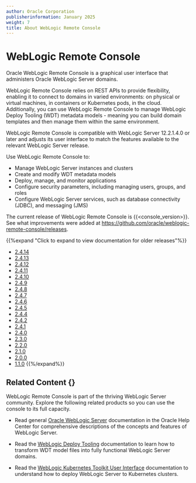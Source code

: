 ```yaml
---
author: Oracle Corporation
publisherinformation: January 2025
weight: 7
title: About WebLogic Remote Console
---
```


 # WebLogic Remote Console

Oracle WebLogic Remote Console is a graphical user interface that administers Oracle WebLogic Server domains.

WebLogic Remote Console relies on REST APIs to provide flexibility, enabling it to connect to domains in varied environments: on physical or virtual machines, in containers or Kubernetes pods, in the cloud. Additionally, you can use WebLogic Remote Console to manage WebLogic Deploy Tooling (WDT) metadata models - meaning you can build domain templates and then manage them within the same environment.

WebLogic Remote Console is compatible with WebLogic Server 12.2.1.4.0 or later and adjusts its user interface to match the features available to the relevant WebLogic Server release.

Use WebLogic Remote Console to:

-   Manage WebLogic Server instances and clusters
-   Create and modify WDT metadata models
-   Deploy, manage, and monitor applications
-   Configure security parameters, including managing users, groups, and roles
-   Configure WebLogic Server services, such as database connectivity (JDBC), and messaging (JMS)

The current release of WebLogic Remote Console is {{<console_version>}}. See what improvements were added at https://github.com/oracle/weblogic-remote-console/releases.

{{%expand "Click to expand to view documentation for older releases"%}}
* [2.4.14](2.4.14/)
* [2.4.13](2.4.13/)
* [2.4.12](2.4.12/)
* [2.4.11](2.4.11/)
* [2.4.10](2.4.10/)
* [2.4.9](2.4.9/)
* [2.4.8](2.4.8/)
* [2.4.7](2.4.7/)
* [2.4.6](2.4.6/)
* [2.4.5](2.4.5/)
* [2.4.4](2.4.4/)
* [2.4.2](2.4.2/)
* [2.4.1](2.4.1/)
* [2.4.0](2.4.0/)
* [2.3.0](2.3.0/)
* [2.2.0](2.2.0/)
* [2.1.0](2.1.0/)
* [2.0.0](2.0.0/)
* [1.1.0](1.1.0/)
{{%/expand%}}

## Related Content {}

WebLogic Remote Console is part of the thriving WebLogic Server community. Explore the following related products so you can use the console to its full capacity.

-   Read general [Oracle WebLogic Server](http://www.oracle.com/pls/topic/lookup?ctx=en/middleware/fusion-middleware&id=menuwls) documentation in the Oracle Help Center for comprehensive descriptions of the concepts and features of WebLogic Server.

-   Read the [WebLogic Deploy Tooling]( https://oracle.github.io/weblogic-deploy-tooling/) documentation to learn how to transform WDT model files into fully functional WebLogic Server domains.

-   Read the [WebLogic Kubernetes Toolkit User Interface](https://oracle.github.io/weblogic-toolkit-ui/) documentation to understand how to deploy WebLogic Server to Kubernetes clusters.

